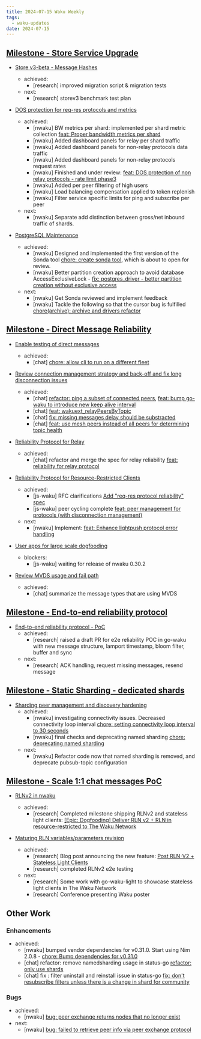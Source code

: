 ```yaml
---
title: 2024-07-15 Waku Weekly
tags:
  - waku-updates
date: 2024-07-15
---
```


## [Milestone - Store Service Upgrade](https://github.com/waku-org/pm/milestone/28)

- [Store v3-beta - Message Hashes](https://github.com/waku-org/pm/issues/131)
  - achieved:
    - [research] improved migration script & migration tests
  - next:
    - [research] storev3 benchmark test plan

- [DOS protection for req-res protocols and metrics](https://github.com/waku-org/pm/issues/66)
  - achieved:
    - [nwaku] BW metrics per shard: implemented per shard metric collection [feat: Proper bandwidth metrics per shard](https://github.com/waku-org/nwaku/issues/1945)
    - [nwaku] Added dashboard panels for relay per shard traffic
    - [nwaku] Added dashboard panels for non-relay protocols data traffic
    - [nwaku] Added dashboard panels for non-relay protocols request rates
    - [nwaku] Finished and under review: [feat: DOS protection of non relay protocols - rate limit phase3](https://github.com/waku-org/nwaku/pull/2897)
    - [nwaku] Added per peer filtering of high users
    - [nwaku] Load balancing compensation applied to token replenish
    - [nwaku] Filter service specific limits for ping and subscribe per peer
  - next:
    - [nwaku] Separate add distinction between gross/net inbound traffic of shards.

- [PostgreSQL Maintenance](https://github.com/waku-org/pm/issues/119)
  - achieved:
    - [nwaku] Designed and implemented the first version of the Sonda tool [chore: create sonda tool](https://github.com/waku-org/nwaku/issues/2869), which is about to open for review.
    - [nwaku] Better partition creation approach to avoid database AccessExclusiveLock - [fix: postgres_driver - better partition creation without exclusive access](https://github.com/waku-org/nwaku/pull/2887)
  - next:
    - [nwaku] Get Sonda reviewed and implement feedback
    - [nwaku] Tackle the following so that the cursor bug is fulfilled [chore(archive): archive and drivers refactor](https://github.com/waku-org/nwaku/pull/2761)

## [Milestone - Direct Message Reliability](https://github.com/waku-org/pm/milestone/29)

- [Enable testing of direct messages](https://github.com/waku-org/pm/issues/176)
  - achieved:
    - [chat] [chore: allow cli to run on a different fleet](https://github.com/status-im/status-go/pull/5478)

- [Review connection management strategy and back-off and fix long disconnection issues](https://github.com/waku-org/pm/issues/177)
  - achieved:
    - [chat] [refactor: ping a subset of connected peers](https://github.com/waku-org/go-waku/pull/1148), [feat: bump go-waku to introduce new keep alive interval](https://github.com/status-im/status-go/pull/5484)
    - [chat] [feat: wakuext_relayPeersByTopic](https://github.com/status-im/status-go/pull/5456)
    - [chat] [fix: missing messages delay should be substracted](https://github.com/status-im/status-go/pull/5453)
    - [chat] [feat: use mesh peers instead of all peers for determining topic health](https://github.com/waku-org/go-waku/pull/1150)

- [Reliability Protocol for Relay](https://github.com/waku-org/pm/issues/184)
  - achieved:
    - [chat] refactor and merge the spec for relay reliability [feat: reliability for relay protocol](https://github.com/waku-org/specs/pull/23)

- [Reliability Protocol for Resource-Restricted Clients](https://github.com/waku-org/pm/issues/186)
  - achieved:
    - [js-waku] RFC clarifications [Add "req-res protocol reliability" spec](https://github.com/waku-org/specs/pull/18)
    - [js-waku] peer cycling complete [feat: peer management for protocols (with disconnection management)](https://github.com/waku-org/js-waku/issues/2002)
  - next:
    - [nwaku] Implement: [feat: Enhance lightpush protocol error handling](https://github.com/waku-org/nwaku/issues/2722)

- [User apps for large scale dogfooding](https://github.com/waku-org/pm/issues/188)
  - blockers:
    - [js-waku] waiting for release of nwaku 0.30.2

- [Review MVDS usage and fail path](https://github.com/waku-org/pm/issues/189)
  - achieved:
    - [chat] summarize the message types that are using MVDS

## [Milestone - End-to-end reliability protocol](https://github.com/waku-org/pm/milestone/30)

- [End-to-end reliability protocol - PoC](https://github.com/waku-org/pm/issues/193)
  - achieved:
    - [research] raised a draft PR for e2e reliability POC in go-waku with new message structure, lamport timestamp, bloom filter, buffer and sync
  - next:
    - [research] ACK handling, request missing messages, resend message

## [Milestone - Static Sharding - dedicated shards](https://github.com/waku-org/pm/milestone/31)

- [Sharding peer management and discovery hardening](https://github.com/waku-org/pm/issues/172)
  - achieved:
    - [nwaku] investigating connectivity issues. Decreased connectivity loop interval [chore: setting connectivity loop interval to 30 seconds](https://github.com/waku-org/nwaku/pull/2878)
    - [nwaku] final checks and deprecating named sharding [chore: deprecating named sharding](https://github.com/waku-org/nwaku/pull/2723)
  - next:
    - [nwaku] Refactor code now that named sharding is removed, and deprecate pubsub-topic configuration

## [Milestone - Scale 1:1 chat messages PoC](https://github.com/waku-org/pm/milestone/35)

- [RLNv2 in nwaku](https://github.com/waku-org/pm/issues/204)
  - achieved:
    - [research] Completed milestone shipping RLNv2 and stateless light clients: [[Epic: Dogfooding] Deliver RLN v2 + RLN in resource-restricted to The Waku Network](https://github.com/waku-org/pm/issues/168)

- [Maturing RLN variables/parameters revision](https://github.com/waku-org/pm/issues/205)
  - achieved:
    - [research] Blog post announcing the new feature: [Post RLN-V2 + Stateless Light Clients](https://github.com/waku-org/blog.waku.org/pull/60)
    - [research] completed RLNv2 e2e testing
  - next:
    - [research] Some work with go-waku-light to showcase stateless light clients in The Waku Network
    - [research] Conference presenting Waku poster

## Other Work

### Enhancements

- achieved:
  - [nwaku] bumped vendor dependencies for v0.31.0. Start using Nim 2.0.8 - [chore: Bump dependencies for v0.31.0](https://github.com/waku-org/nwaku/pull/2885)
  - [chat] refactor:  remove namedsharding usage in status-go [refactor: only use shards](https://github.com/status-im/status-go/pull/5474)
  - [chat] fix : filter uninstall and reinstall issue in status-go [fix: don't resubscribe filters unless there is a change in shard for community](https://github.com/status-im/status-go/pull/5467)

### Bugs

- achieved:
  - [nwaku] [bug: peer exchange returns nodes that no longer exist](https://github.com/waku-org/nwaku/issues/2414)
- next:
  - [nwaku] [bug: failed to retrieve peer info via peer exchange protocol](https://github.com/waku-org/nwaku/issues/2875#event-13452892853)
